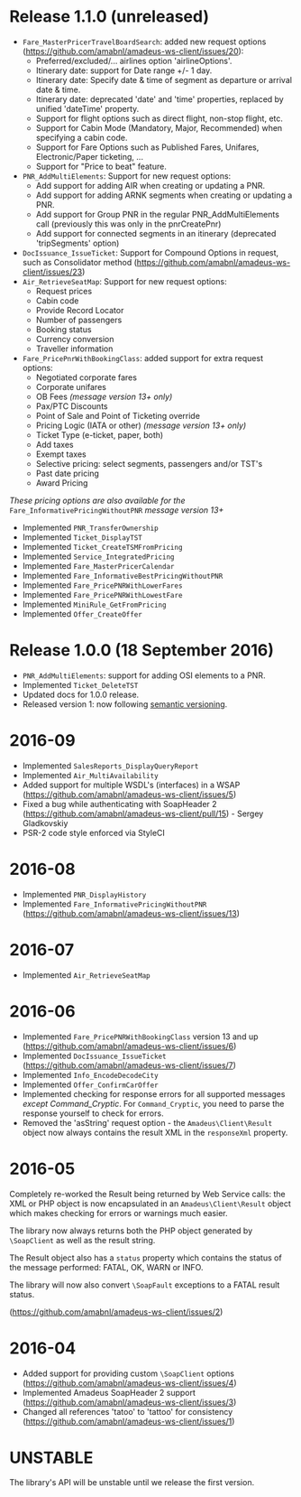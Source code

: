 # Release 1.1.0 (unreleased)

* ``Fare_MasterPricerTravelBoardSearch``: added new request options (https://github.com/amabnl/amadeus-ws-client/issues/20):
    - Preferred/excluded/... airlines option 'airlineOptions'.
    - Itinerary date: support for Date range +/- 1 day.
    - Itinerary date: Specify date & time of segment as departure or arrival date & time.
    - Itinerary date: deprecated 'date' and 'time' properties, replaced by unified 'dateTime' property.
    - Support for flight options such as direct flight, non-stop flight, etc.
    - Support for Cabin Mode (Mandatory, Major, Recommended) when specifying a cabin code.
    - Support for Fare Options such as Published Fares, Unifares, Electronic/Paper ticketing, ...
    - Support for "Price to beat" feature.
* ``PNR_AddMultiElements``: Support for new request options:
    - Add support for adding AIR when creating or updating a PNR.
    - Add support for adding ARNK segments when creating or updating a PNR.
    - Add support for Group PNR in the regular PNR_AddMultiElements call (previously this was only in the pnrCreatePnr)
    - Add support for connected segments in an itinerary (deprecated 'tripSegments' option)
* ``DocIssuance_IssueTicket``: Support for Compound Options in request, such as Consolidator method (https://github.com/amabnl/amadeus-ws-client/issues/23)
* ``Air_RetrieveSeatMap``: Support for new request options:
    - Request prices
    - Cabin code
    - Provide Record Locator
    - Number of passengers
    - Booking status
    - Currency conversion
    - Traveller information
* ``Fare_PricePnrWithBookingClass``: added support for extra request options:
    - Negotiated corporate fares
    - Corporate unifares
    - OB Fees *(message version 13+ only)*
    - Pax/PTC Discounts
    - Point of Sale and Point of Ticketing override
    - Pricing Logic (IATA or other) *(message version 13+ only)*
    - Ticket Type (e-ticket, paper, both)
    - Add taxes
    - Exempt taxes
    - Selective pricing: select segments, passengers and/or TST's
    - Past date pricing
    - Award Pricing
    
*These pricing options are also available for the* ``Fare_InformativePricingWithoutPNR`` *message version 13+*

* Implemented ``PNR_TransferOwnership``
* Implemented ``Ticket_DisplayTST``
* Implemented ``Ticket_CreateTSMFromPricing``
* Implemented ``Service_IntegratedPricing``
* Implemented ``Fare_MasterPricerCalendar``
* Implemented ``Fare_InformativeBestPricingWithoutPNR``
* Implemented ``Fare_PricePNRWithLowerFares``
* Implemented ``Fare_PricePNRWithLowestFare``
* Implemented ``MiniRule_GetFromPricing``
* Implemented ``Offer_CreateOffer``

# Release 1.0.0 (18 September 2016)

* ``PNR_AddMultiElements``: support for adding OSI elements to a PNR.
* Implemented ``Ticket_DeleteTST``
* Updated docs for 1.0.0 release.
* Released version 1: now following [semantic versioning](http://semver.org/).

# 2016-09

* Implemented ``SalesReports_DisplayQueryReport``
* Implemented ``Air_MultiAvailability``
* Added support for multiple WSDL's (interfaces) in a WSAP (https://github.com/amabnl/amadeus-ws-client/issues/5)
* Fixed a bug while authenticating with SoapHeader 2 (https://github.com/amabnl/amadeus-ws-client/pull/15) - Sergey Gladkovskiy
* PSR-2 code style enforced via StyleCI

# 2016-08

* Implemented ``PNR_DisplayHistory``
* Implemented ``Fare_InformativePricingWithoutPNR`` (https://github.com/amabnl/amadeus-ws-client/issues/13)

# 2016-07

* Implemented ``Air_RetrieveSeatMap``

# 2016-06

* Implemented ``Fare_PricePNRWithBookingClass`` version 13 and up (https://github.com/amabnl/amadeus-ws-client/issues/6)
* Implemented ``DocIssuance_IssueTicket`` (https://github.com/amabnl/amadeus-ws-client/issues/7)
* Implemented ``Info_EncodeDecodeCity``
* Implemented ``Offer_ConfirmCarOffer``
* Implemented checking for response errors for all supported messages _except Command_Cryptic_. For ``Command_Cryptic``, you need to parse the response yourself to check for errors.
* Removed the 'asString' request option - the `Amadeus\Client\Result` object now always contains the result XML in the `responseXml` property.

# 2016-05

Completely re-worked the Result being returned by Web Service calls: the XML or PHP object is now encapsulated in an `Amadeus\Client\Result` object which makes checking for errors or warnings much easier. 

The library now always returns both the PHP object generated by `\SoapClient` as well as the result string. 

The Result object also has a `status` property which contains the status of the message performed: FATAL, OK, WARN or INFO. 

The library will now also convert `\SoapFault` exceptions to a FATAL result status. 

(https://github.com/amabnl/amadeus-ws-client/issues/2)

# 2016-04

* Added support for providing custom `\SoapClient` options (https://github.com/amabnl/amadeus-ws-client/issues/4)
* Implemented Amadeus SoapHeader 2 support (https://github.com/amabnl/amadeus-ws-client/issues/3)
* Changed all references 'tatoo' to 'tattoo' for consistency (https://github.com/amabnl/amadeus-ws-client/issues/1)

# UNSTABLE

The library's API will be unstable until we release the first version.
